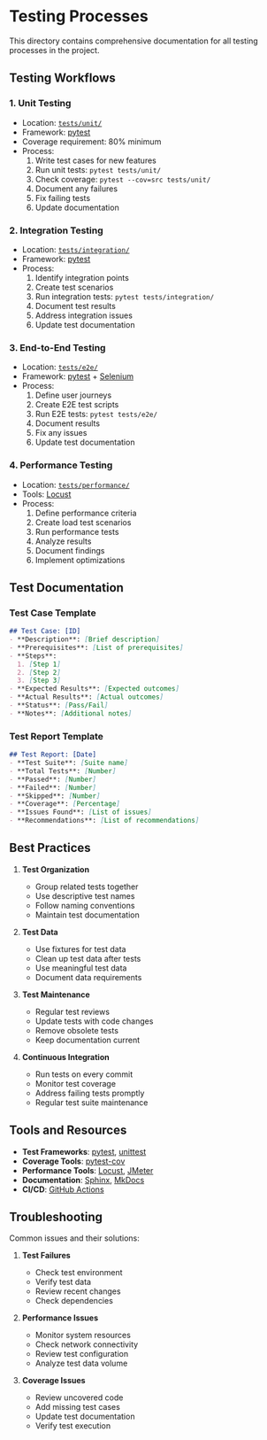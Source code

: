 # Testing Processes

This directory contains comprehensive documentation for all testing processes in the project.

## Testing Workflows

### 1. Unit Testing
- Location: [`tests/unit/`](tests/unit/)
- Framework: [pytest](https://docs.pytest.org/)
- Coverage requirement: 80% minimum
- Process:
  1. Write test cases for new features
  2. Run unit tests: `pytest tests/unit/`
  3. Check coverage: `pytest --cov=src tests/unit/`
  4. Document any failures
  5. Fix failing tests
  6. Update documentation

### 2. Integration Testing
- Location: [`tests/integration/`](tests/integration/)
- Framework: [pytest](https://docs.pytest.org/)
- Process:
  1. Identify integration points
  2. Create test scenarios
  3. Run integration tests: `pytest tests/integration/`
  4. Document test results
  5. Address integration issues
  6. Update test documentation

### 3. End-to-End Testing
- Location: [`tests/e2e/`](tests/e2e/)
- Framework: [pytest](https://docs.pytest.org/) + [Selenium](https://www.selenium.dev/)
- Process:
  1. Define user journeys
  2. Create E2E test scripts
  3. Run E2E tests: `pytest tests/e2e/`
  4. Document results
  5. Fix any issues
  6. Update test documentation

### 4. Performance Testing
- Location: [`tests/performance/`](tests/performance/)
- Tools: [Locust](https://locust.io/)
- Process:
  1. Define performance criteria
  2. Create load test scenarios
  3. Run performance tests
  4. Analyze results
  5. Document findings
  6. Implement optimizations

## Test Documentation

### Test Case Template
```markdown
## Test Case: [ID]
- **Description**: [Brief description]
- **Prerequisites**: [List of prerequisites]
- **Steps**:
  1. [Step 1]
  2. [Step 2]
  3. [Step 3]
- **Expected Results**: [Expected outcomes]
- **Actual Results**: [Actual outcomes]
- **Status**: [Pass/Fail]
- **Notes**: [Additional notes]
```

### Test Report Template
```markdown
## Test Report: [Date]
- **Test Suite**: [Suite name]
- **Total Tests**: [Number]
- **Passed**: [Number]
- **Failed**: [Number]
- **Skipped**: [Number]
- **Coverage**: [Percentage]
- **Issues Found**: [List of issues]
- **Recommendations**: [List of recommendations]
```

## Best Practices

1. **Test Organization**
   - Group related tests together
   - Use descriptive test names
   - Follow naming conventions
   - Maintain test documentation

2. **Test Data**
   - Use fixtures for test data
   - Clean up test data after tests
   - Use meaningful test data
   - Document data requirements

3. **Test Maintenance**
   - Regular test reviews
   - Update tests with code changes
   - Remove obsolete tests
   - Keep documentation current

4. **Continuous Integration**
   - Run tests on every commit
   - Monitor test coverage
   - Address failing tests promptly
   - Regular test suite maintenance

## Tools and Resources

- **Test Frameworks**: [pytest](https://docs.pytest.org/), [unittest](https://docs.python.org/3/library/unittest.html)
- **Coverage Tools**: [pytest-cov](https://pytest-cov.readthedocs.io/)
- **Performance Tools**: [Locust](https://locust.io/), [JMeter](https://jmeter.apache.org/)
- **Documentation**: [Sphinx](https://www.sphinx-doc.org/), [MkDocs](https://www.mkdocs.org/)
- **CI/CD**: [GitHub Actions](https://github.com/features/actions)

## Troubleshooting

Common issues and their solutions:
1. **Test Failures**
   - Check test environment
   - Verify test data
   - Review recent changes
   - Check dependencies

2. **Performance Issues**
   - Monitor system resources
   - Check network connectivity
   - Review test configuration
   - Analyze test data volume

3. **Coverage Issues**
   - Review uncovered code
   - Add missing test cases
   - Update test documentation
   - Verify test execution

